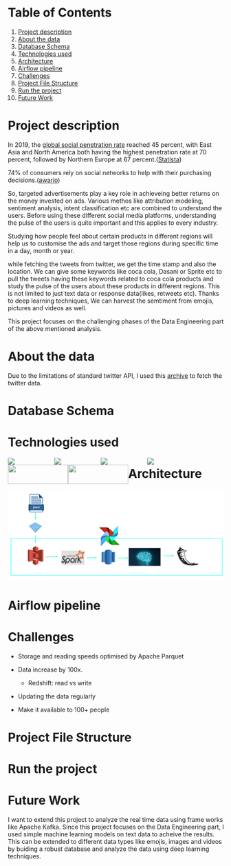 # Table of Contents
1. [Project description](#Project-description)
2. [About the data](#About-the-data)
3. [Database Schema](#Database-Schema)
4. [Technologies used](#Technologies-used)
5. [Architecture](#Architecture)
6. [Airflow pipeline](#Airflow-pipeline)
7. [Challenges](#Challenges)
8. [Project File Structure](#Project-File-Structure)
9. [Run the project](#Run-the-project)
10. [Future Work](#Future-Work) 

# Project description

In 2019, the [global social penetration rate](https://www.statista.com/statistics/269615/social-network-penetration-by-region/) reached 45 percent, with East Asia and North America both having the highest penetration rate at 70 percent, followed by Northern Europe at 67 percent.([Statista](https://www.statista.com/topics/1164/social-networks/))

74% of consumers rely on social networks to help with their purchasing decisions.([awario](https://awario.com/blog/how-social-networks-influence-74-of-shoppers-for-their-purchasing-decisions-today/))

So, targeted advertisements play a key role in achieveing better returns on the money invested on ads. Various methos like attribution modeling, sentiment analysis, intent classification etc are combined to understand the users. Before using these different social media platforms, understanding the pulse of the users is quite important and this applies to every industry.

Studying how people feel about certain products in different regions will help us to customise the ads and target those regions during specific time in a day, month or year.

while fetching the tweets from twitter, we get the time stamp and also the location. We can give some keywords like coca cola, Dasani or Sprite etc to pull the tweets having these keywords related to coca cola products and study the pulse of the users about these products in different regions. This is not limited to just text data or response data(likes, retweets etc). Thanks to deep learning techniques, We can harvest the semtiment from emojis, pictures and videos as well.

This project focuses on the challenging phases of the Data Engineering part of the above mentioned analysis.
# About the data
Due to the limitations of standard twitter API, I used this [archive](https://archive.org/details/twitterstream?and%5B%5D=year%3A%222018%22) to fetch the twitter data. 

# Database Schema

# Technologies used
<img align="left" src="https://upload.wikimedia.org/wikipedia/commons/thumb/9/93/Amazon_Web_Services_Logo.svg/512px-Amazon_Web_Services_Logo.svg.png" width=108>
<img align="left" src="https://upload.wikimedia.org/wikipedia/en/2/29/Apache_Spark_Logo.svg" width=108>
<img align="left" src="https://ncrocfer.github.io/images/airflow-logo.png" width=108>
<img align="left" src="https://cdn.sisense.com/wp-content/uploads/aws-redshift-connector.png" width=108>
<img align="left" src="https://braze-marketing-assets.s3.amazonaws.com/images/partner_logos/amazon-s3.png" width=140, height=45>
<img align="left" src="https://upload.wikimedia.org/wikipedia/commons/3/3c/Flask_logo.svg" width=140, height=45>


# Architecture
![Architecture](https://github.com/Abhinavkaitha/Data-Engineering-Capstone-Project/blob/master/Images/Screenshot%202020-01-16%20at%204.44.19%20PM.png)
# Airflow pipeline

# Challenges
- Storage and reading speeds optimised by Apache Parquet

- Data increase by 100x.
    - Redshift: read vs write

- Updating the data regularly

- Make it available to 100+ people

# Project File Structure

# Run the project

# Future Work

I want to extend this project to analyze the real time data using frame works like Apache Kafka. Since this project focuses on the Data Engineering part, I used simple machine learning models on text data to acheive the results. This can be extended to different data types like emojis, images and videos by buiding a robust database and analyze the data using deep learning techniques.
